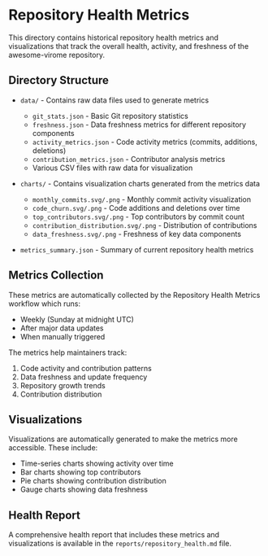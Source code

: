 # Repository Health Metrics

This directory contains historical repository health metrics and visualizations that track the overall health, activity, and freshness of the awesome-virome repository.

## Directory Structure

- `data/` - Contains raw data files used to generate metrics
  - `git_stats.json` - Basic Git repository statistics
  - `freshness.json` - Data freshness metrics for different repository components
  - `activity_metrics.json` - Code activity metrics (commits, additions, deletions)
  - `contribution_metrics.json` - Contributor analysis metrics
  - Various CSV files with raw data for visualization

- `charts/` - Contains visualization charts generated from the metrics data
  - `monthly_commits.svg/.png` - Monthly commit activity visualization
  - `code_churn.svg/.png` - Code additions and deletions over time 
  - `top_contributors.svg/.png` - Top contributors by commit count
  - `contribution_distribution.svg/.png` - Distribution of contributions
  - `data_freshness.svg/.png` - Freshness of key data components

- `metrics_summary.json` - Summary of current repository health metrics

## Metrics Collection

These metrics are automatically collected by the Repository Health Metrics workflow which runs:
- Weekly (Sunday at midnight UTC)
- After major data updates
- When manually triggered

The metrics help maintainers track:
1. Code activity and contribution patterns
2. Data freshness and update frequency
3. Repository growth trends
4. Contribution distribution

## Visualizations

Visualizations are automatically generated to make the metrics more accessible. These include:
- Time-series charts showing activity over time
- Bar charts showing top contributors
- Pie charts showing contribution distribution
- Gauge charts showing data freshness

## Health Report

A comprehensive health report that includes these metrics and visualizations is available in the `reports/repository_health.md` file.